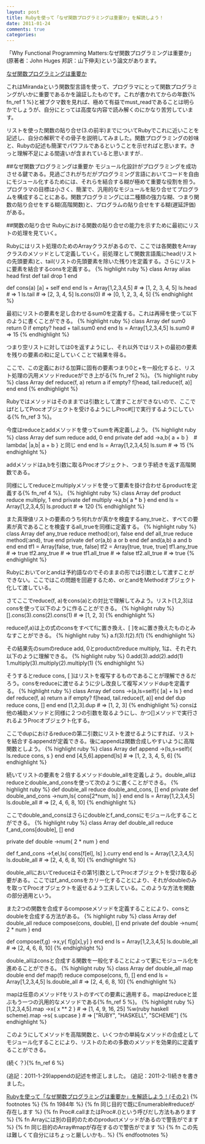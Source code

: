 ```yaml
---
layout: post
title: Rubyを使って「なぜ関数プログラミングは重要か」を解読しよう！
date: 2011-01-24
comments: true
categories:
---
```



「Why Functional Programming Matters:なぜ関数プログラミングは重要か」(原著者：John Huges 邦訳：山下伸夫)という論文があります。

[なぜ関数プログラミングは重要か](http://www.sampou.org/haskell/article/whyfp.html 'なぜ関数プログラミングは重要か')

これはMirandaという関数型言語を使って、プログラマにとって関数プログラミングがいかに重要であるかを論証したものです。これが書かれてからの年数{% fn_ref 1 %}と被ブクマ数を見れば、極めて有益でmust_readであることは明らかでしょうが、自分にとっては高度な内容で読み解くのにかなり苦労しています。

リストを使った関数の貼り合せ(3.の前半)までについてRubyでこれに近いことを記述し、自分の解釈でその骨子を説明してみました。関数プログラミングの妙味と、Rubyの記述も簡潔でパワフルであるということを示せればと思います。きっと理解不足による間違いが含まれていると思いますが..

##なぜ関数プログラミングは重要か
モジュール化設計がプログラミングを成功させる鍵である。見過ごされがちだがプログラミング言語においてコードを自由にモジュール化するためには、それらを結合する糊が極めて重要な役割を担う。プログラマの目標は小さく、簡潔で、汎用的なモジュールを貼り合せてプログラムを構成することにある。関数プログラミングには二種類の強力な糊、つまり関数の貼り合せをする糊(高階関数)と、プログラムの貼り合せをする糊(遅延評価)がある。

##関数の貼り合せ
Rubyにおける関数の貼り合せの能力を示すために最初にリストの処理を見ていく。

Rubyにはリスト処理のためのArrayクラスがあるので、ここでは各関数をArrayクラスのメソッドとして定義していく。前処理として関数言語風にhead(リストの先頭要素)と、tail(リストの先頭要素を除いた残り)を定義する。さらにリストに要素を結合するconsを定義する。
{% highlight ruby %}
class Array
  alias head first
  def tail
    drop 1
  end
  
  def cons(a)
    [a] + self
  end
end
ls = Array[1,2,3,4,5] # => [1, 2, 3, 4, 5]
ls.head # => 1
ls.tail # => [2, 3, 4, 5]
ls.cons(0) # => [0, 1, 2, 3, 4, 5]
{% endhighlight %}

最初にリストの要素を足し合わせるsum0を定義する。これは再帰を使って以下のように書くことができる。
{% highlight ruby %}
class Array
  def sum0
    return 0 if empty?
    head + tail.sum0
  end
end
ls = Array[1,2,3,4,5]
ls.sum0 # => 15
{% endhighlight %}

つまり空リストに対しては0を返すようにし、それ以外ではリストの最初の要素を残りの要素の和に足していくことで結果を得る。

ここで、この定義における加算に固有の要素つまり0と+を一般化すると、リスト処理の汎用メソッドreduceができ上がる{% fn_ref 2 %}。
{% highlight ruby %}
class Array
  def reduce(f, a)
    return a if empty?
    f[head, tail.reduce(f, a)]
  end
end
{% endhighlight %}

Rubyではメソッドはそのままでは引数として渡すことができないので、ここではfとしてProcオブジェクトを受けるようにしProc#[]で実行するようにしている{% fn_ref 3 %}。

今度はreduceとaddメソッドを使ってsumを再定義しよう。
{% highlight ruby %}
class Array
  def sum
    reduce add, 0
  end
  private
  def add
    ->a,b{ a + b }　# lambda{ |a,b| a + b } と同じ
  end
end
ls = Array[1,2,3,4,5]
ls.sum # => 15
{% endhighlight %}

addメソッドはa,bを引数に取るProcオブジェクト、つまり手続きを返す高階関数である。

同様にしてreduceとmultiplyメソッドを使って要素を掛け合わせるproductを定義する{% fn_ref 4 %}。
{% highlight ruby %}
class Array
  def product
    reduce multiply, 1
  end
  private
  def multiply
    ->a,b{ a * b }
  end
end
ls = Array[1,2,3,4,5]
ls.product # => 120
{% endhighlight %}

また真理値リストの要素のうち何れかが真かを検査するany_trueと、すべての要素が真であることを検査するall_trueを同様に定義する。
{% highlight ruby %}
class Array
  def any_true
    reduce method(:or), false
  end
  def all_true
    reduce method(:and), true
  end
  private
  def or(a,b)
    a or b
  end
  def and(a,b)
    a and b
  end
end
tf1 = Array[false, true, false]
tf2 = Array[true, true, true]
tf1.any_true # => true
tf2.any_true # => true
tf1.all_true # => false
tf2.all_true # => true
{% endhighlight %}

Rubyにおいてorとandは予約語なのでそのままの形では引数として渡すことができない。ここではこの問題を回避するため、orとandをMethodオブジェクト化して渡している。

さてここでreduce(f, a)をcons(a)との対比で理解してみよう。リスト[1,2,3]はconsを使って以下のように作ることができる。
{% highlight ruby %}
[].cons(3).cons(2).cons(1) # => [1, 2, 3]
{% endhighlight %}

reduce(f,a)は上の式のconsをすべてfに置き換え、\[ \]をaに置き換えたものとみなすことができる。
{% highlight ruby %}
a.f(3).f(2).f(1)
{% endhighlight %}

その結果先のsumのreduce add, 0とproductのreduce multiply, 1は、それぞれ以下のように理解できる。
{% highlight ruby %}
0.add(3).add(2).add(1)
1.multiply(3).multiply(2).multiply(1)
{% endhighlight %}

そうするとreduce cons, \[ \]はリストを複写するものであることが理解できるだろう。consをreduceに渡せるように少し改良して複写メソッドdupを定義する。
{% highlight ruby %}
class Array
  def cons
    ->(a,ls=self){ [a] + ls }
  end
  def reduce(f, a)
    return a if empty?
    f[head, tail.reduce(f, a)]
  end
  def dup
    reduce cons, []
  end
end
[1,2,3].dup # => [1, 2, 3]
{% endhighlight %}
consは他の補助メソッドと同様に２つの引数を取るようにし、かつ[]メソッドで実行されるようProcオブジェクト化する。

ここでdupにおけるreduceの第二引数にリストを渡せるようにすれば、リストを結合するappendが定義できる。後にappendは関数合成しやすいように高階関数としよう。
{% highlight ruby %}
class Array
  def append
    ->(ls,s=self){ ls.reduce cons, s }
  end
end
[4,5,6].append[ls] # => [1, 2, 3, 4, 5, 6]
{% endhighlight %}

続いてリストの要素を２倍するメソッドdouble_allを定義しよう。double_allはreduceとdouble_and_consを使って次のように書くことができる。
{% highlight ruby %}
  def double_all
    reduce double_and_cons, []
  end
  private
  def double_and_cons
    ->num,ls{ cons[2*num, ls] }
  end
end
ls = Array[1,2,3,4,5]
ls.double_all # => [2, 4, 6, 8, 10]
{% endhighlight %}

ここでdouble_and_consはさらにdoubleとf_and_consにモジュール化することができる。
{% highlight ruby %}
class Array
  def double_all
    reduce f_and_cons[double], []
  end
  
  private
  def double
    ->num{ 2 * num }
  end
  
  def f_and_cons
    ->f,el,ls{ cons[f[el], ls] }.curry
  end
end
ls = Array[1,2,3,4,5]
ls.double_all # => [2, 4, 6, 8, 10]
{% endhighlight %}

double_allにおいてreduceはその第1引数としてProcオブジェクトを受け取る必要がある。ここではf_and_consをカリー化することにより、それがdoubleのみを取ってProcオブジェクトを返せるよう工夫している。このような方法を関数の部分適用という。

また2つの関数を合成するcomposeメソッドを定義することにより、consとdoubleを合成する方法がある。
{% highlight ruby %}
class Array
  def double_all
    reduce compose(cons, double), []
  end
  private
  def double
    ->num{ 2 * num }
  end
  
  def compose(f,g)
    ->x,y{ f[g[x],y] }
  end
end
ls = Array[1,2,3,4,5]
ls.double_all # => [2, 4, 6, 8, 10]
{% endhighlight %}

double_allはconsと合成する関数を一般化することによって更にモジュール化を進めることができる。
{% highlight ruby %}
class Array
  def double_all
    map double
  end
  def map(f)
    reduce compose(cons, f), []
  end
end
ls = Array[1,2,3,4,5]
ls.double_all # => [2, 4, 6, 8, 10]
{% endhighlight %}

mapは任意のメソッドfをリストのすべての要素に適用する。mapはreduceと並ぶもう一つの汎用的なメソッドである{% fn_ref 5 %}。
{% highlight ruby %}
[1,2,3,4,5].map ->x{ x ** 2 } # => [1, 4, 9, 16, 25]
%w(ruby haskell scheme).map ->s{ s.upcase } # => ["RUBY", "HASKELL", "SCHEME"]
{% endhighlight %}

このようにしてメソッドを高階関数と、いくつかの単純なメソッドの合成としてモジュール化することにより、リストのための多数のメソッドを効果的に定義することができる。

(続く？){% fn_ref 6 %}

(追記：2011-1-29)appendの記述を修正しました。
(追記：2011-2-1)続きを書きました。

[Rubyを使って「なぜ関数プログラミングは重要か」を解読しよう！(その２)](http://melborne.github.com/2011/01/29/Ruby/ 'Rubyを使って「なぜ関数プログラミングは重要か」を解読しよう！(その２)')
{% footnotes %}
   {% fn 1984年 %}
   {% fn 同じ目的で既にEnumerable#reduceが存在します %}
   {% fn Proc#.callまたはProc#.()という呼びだし方法もあります %}
   {% fn Arrayには別の目的のためのproductメソッドがあるので警告がでます %}
   {% fn 同じ目的のArray#mapが存在するので警告がでます %}
   {% fn この先は難しくて自分にはちょっと厳しいかも.. %}
{% endfootnotes %}
